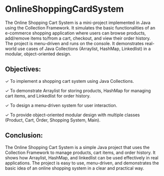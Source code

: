 # OnlineShoppingCardSystem

The Online Shopping Cart System is a mini-project implemented in Java using the Collection Framework. It simulates the basic functionalities of an e-commerce shopping application where users can browse products, add/remove items to/from a cart, checkout, and view their order history.
The project is menu-driven and runs on the console. It demonstrates real-world use cases of Java Collections (Arraylist, HashMap, Linkedlist) in a modular, object-oriented design.

Objectives:
-----------

✓ To implement a shopping cart system using Java Collections.

✓ To demonstrate Arraylist for storing products, HashMap for managing cart items, and Linkedlist for order history.

✓ To design a menu-driven system for user interaction.

✓ To provide object-oriented modular design with multiple classes (Product, Cart, Order, Shopping System, Main).

Conclusion:
-----------

The Online Shopping Cart System is a simple Java project that uses the Collection Framework to manage products, cart items, and order history. It shows how Arraylist, HashMap, and linkedlist can be used effectively in real applications. The project is easy to use, menu-driven, and demonstrates the basic idea of an online shopping system in a clear and practical way.
